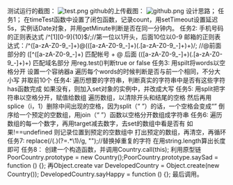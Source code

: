 测试运行的截图：
![test.png](https://github.com/momogasang/SOFT130002_lab/tree/master/lab6/test.png)
github的上传截图：
![github.png](https://github.com/momogasang/SOFT130002_lab/tree/master/lab6/github.png)
设计思路；
任务1；
	在timeTest函数中设置了闭包函数，记录count，用setTimeout设置延迟5s，实例话Date对象，并用getMinute判断是否在同一分钟内。
任务2:
	手机号码的正则表达式 /^[1][0-9]{10}$/;//第一位以1开头，后面10位以0-9
	邮箱的正则表达式：/^([a-zA-Z0-9_-]+)@(([a-zA-Z0-9_-]+)(\.[a-zA-Z0-9_-]+)+)/;
	 //@前面部分的 ([^([a-zA-Z0-9_-]+) 匹配帐号 + @ 后面 (([a-zA-Z0-9_-]+)(\.[a-zA-Z0-9_-]+)+) 匹配域名部分
	用reg.test()判断true or false
任务3:
	用spilt将words以空格分开
	设置一个容纳器a
	遍历每个words的时候判断是否与前一个相同，不分大小写
	并取前10个
任务4:
	遍历想要的字符串，判断真实的字符串中是否有这些字符has函数完成
	如果没有，则加入set对象的实例中，并改成大写
任务5:
	用split把字符串以空格分开，赋值给数组
	遍历数组，以清除开头和结尾的空格
	然后再用splice（i，1）删除中间出现的空格，因为split（“ ”）的话，一个空格会变成“”
	倒序给一个预定的空数组，用join（“ ”）函数以空格分开数组成字符串
任务6:
	遍历数组的每一个数字，再用target减去数字，去set的数组中看是否有 如果!==undefined 则记录位置到预定的空数组中
	打出预定的数组，再清空，再循环
任务7:
	replace(/(.)(?=.*\1)/g, "");//替换掉重复的字符
	在用string.length算出长度即可
任务8：
	创建一个构造函数，并调用Country.call(this);
	利用原型链PoorCountry.prototype = new Country();PoorCountry.prototype.saySad = function () {};
	再Object.create
	var DevelopedCountry = Object.create(new Country());
	DevelopedCountry.sayHappy = function () {};
	最后调用。